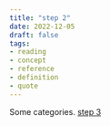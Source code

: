 ```yaml
---
title: "step 2"
date: 2022-12-05
draft: false
tags:
- reading
- concept
- reference
- definition
- quote
---
```



Some categories. 
[step 3](miscellaneous/step%203.md)